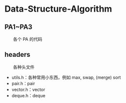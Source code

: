 # Data-Structure-Algorithm

## PA1~PA3

　　各个 PA 的代码

## headers

　　各种头文件

- utils.h：各种常用小东西，例如 max, swap, (merge) sort
- pair.h：pair
- vector.h：vector
- deque.h：deque

